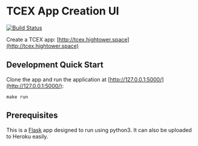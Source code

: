 # TCEX App Creation UI

[![Build Status](https://travis-ci.org/fhightower/tcex-app-creation-ui.svg?branch=master)](https://travis-ci.org/fhightower/tcex-app-creation-ui)

Create a TCEX app: [http://tcex.hightower.space](http://tcex.hightower.space)

## Development Quick Start

Clone the app and run the application at [http://127.0.0.1:5000/](http://127.0.0.1:5000/):

    make run

## Prerequisites

This is a [Flask](http://flask.pocoo.org) app designed to run using python3. It can also be uploaded to Heroku easily.

